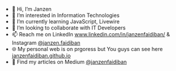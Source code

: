 - 👋 Hi, I’m Janzen
- 👀 I’m interested in Information Technologies
- 🌱 I’m currently learning JavaScript, Livewire
- 🎯 I’m looking to collaborate with IT Developers
- 📫 Reach me on LinkedIn <a href='https://www.linkedin.com/in/janzenfaidiban/' target='_blank'>www.linkedin.com/in/janzenfaidiban/</a> & Instagram <a href='https://instagram.com/janzen.faidiban' target='_blank'>@janzen.faidiban</a>
- 🌐 My personal web is on prgoress but You guys can see here <a href='https://janzenfaidiban.github.io' target='_blank'>janzenfaidiban.github.io</a>
- 📖 Find my articles on Medium <a href="https://medium.com/@janzenfaidiban/beberapa-alasan-anak-muda-ingin-belajar-coding-ba90c507196e">@janzenfaidiban</a>

<!---
janzenfaidiban/janzenfaidiban is a ✨ special ✨ repository because its `README.md` (this file) appears on your GitHub profile.
You can click the Preview link to take a look at your changes.
--->
